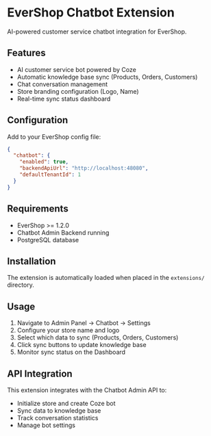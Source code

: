 # EverShop Chatbot Extension

AI-powered customer service chatbot integration for EverShop.

## Features

- AI customer service bot powered by Coze
- Automatic knowledge base sync (Products, Orders, Customers)
- Chat conversation management
- Store branding configuration (Logo, Name)
- Real-time sync status dashboard

## Configuration

Add to your EverShop config file:

```json
{
  "chatbot": {
    "enabled": true,
    "backendApiUrl": "http://localhost:48080",
    "defaultTenantId": 1
  }
}
```

## Requirements

- EverShop >= 1.2.0
- Chatbot Admin Backend running
- PostgreSQL database

## Installation

The extension is automatically loaded when placed in the `extensions/` directory.

## Usage

1. Navigate to Admin Panel → Chatbot → Settings
2. Configure your store name and logo
3. Select which data to sync (Products, Orders, Customers)
4. Click sync buttons to update knowledge base
5. Monitor sync status on the Dashboard

## API Integration

This extension integrates with the Chatbot Admin API to:
- Initialize store and create Coze bot
- Sync data to knowledge base
- Track conversation statistics
- Manage bot settings

